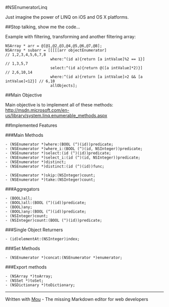 #NSEnumeratorLinq

Just imagine the power of LINQ on iOS and OS X platforms.

##Stop talking, show me the code…

Example with filtering, transforming and another filtering array:

```
NSArray * arr = @[@1,@2,@3,@4,@5,@6,@7,@8];
NSArray * subarr = [[[[[arr objectEnumerator]                                // 1,2,3,4,5,6,7,8
                    where:^(id a){return [a intValue]%2 == 1}]               // 1,3,5,7
                    select:^(id a){return @([a intValue]*2)}]                // 2,6,10,14
                    where:^(id a){return [a intValue]>2 && [a intValue]<12}] // 6,10
                    allObjects];
```

##Main Objective

Main objective is to implement all of these methods:
http://msdn.microsoft.com/en-us/library/system.linq.enumerable_methods.aspx

##Implemented Features

###Main Methods
```
- (NSEnumerator *)where:(BOOL (^)(id))predicate;
- (NSEnumerator *)where_i:(BOOL (^)(id, NSInteger))predicate;
- (NSEnumerator *)select:(id (^)(id))predicate;
- (NSEnumerator *)select_i:(id (^)(id, NSInteger))predicate;
- (NSEnumerator *)distinct;
- (NSEnumerator *)distinct:(id (^)(id))func;

- (NSEnumerator *)skip:(NSInteger)count;
- (NSEnumerator *)take:(NSInteger)count;
```

###Aggregators
```
- (BOOL)all;
- (BOOL)all:(BOOL (^)(id))predicate;
- (BOOL)any;
- (BOOL)any:(BOOL (^)(id))predicate;
- (NSInteger)count;
- (NSInteger)count:(BOOL (^)(id))predicate;
```

###Single Object Returners
```
- (id)elementAt:(NSInteger)index;
```

###Set Methods
```
- (NSEnumerator *)concat:(NSEnumerator *)enumerator;
```

###Export methods
```
- (NSArray *)toArray;
- (NSSet *)toSet;
- (NSDictionary *)toDictionary;
```
---
Written with [Mou](http://mouapp.com) - The missing Markdown editor for web developers
